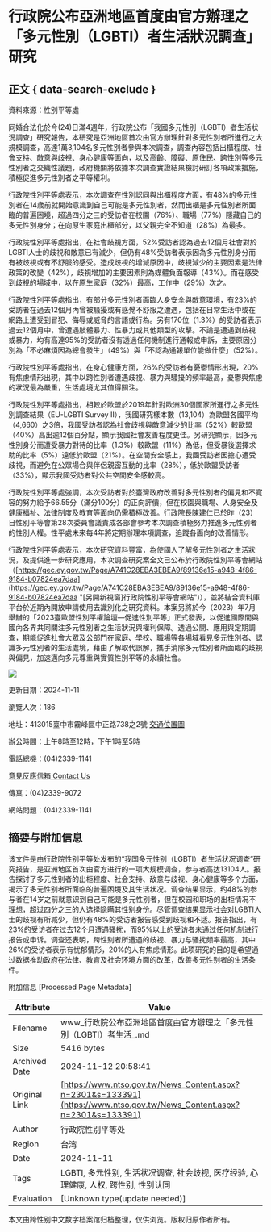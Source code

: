 # 行政院公布亞洲地區首度由官方辦理之「多元性別（LGBTI）者生活狀況調查」研究

## 正文 { data-search-exclude }


資料來源：性別平等處

同婚合法化於今(24)日滿4週年，行政院公布「我國多元性別（LGBTI）者生活狀況調查」研究報告，本研究是亞洲地區首次由官方辦理針對多元性別者所進行之大規模調查，高達1萬3,104名多元性別者參與本次調查，調查內容包括出櫃程度、社會支持、敵意與歧視、身心健康等面向，以及高齡、障礙、原住民、跨性別等多元性別者之交織性議題，政府機關將依據本次調查實證結果檢討研訂各項政策措施，積極促進多元性別者之平等權利。

行政院性別平等處表示，本次調查在性別認同與出櫃程度方面，有48%的多元性別者在14歲前就開始意識到自己可能是多元性別者，然而出櫃是多元性別者所面臨的普遍困境，超過四分之三的受訪者在校園（76%）、職場（77%）隱藏自己的多元性別身分；在向原生家庭出櫃部分，以父親完全不知道（28%）為最多。

行政院性別平等處指出，在社會歧視方面，52%受訪者認為過去12個月社會對於LGBTI人士的歧視和敵意已有減少，但仍有48%受訪者表示因為多元性別身分而有被歧視或有不舒服的感受。造成歧視的增減原因中，歧視減少的主要因素是法律政策的改變（42%），歧視增加的主要因素則為媒體負面報導（43%）。而在感受到歧視的場域中，以在原生家庭（32%）最高，工作中（29%）次之。

行政院性別平等處指出，有部分多元性別者面臨人身安全與敵意環境，有23%的受訪者在過去12個月內曾被騷擾或有感覺不舒服之遭遇，包括在日常生活中或在網路上遭受到冒犯、侮辱或威脅的言語或行為。另有170位（1.3%）的受訪者表示過去12個月中，曾遭遇肢體暴力、性暴力或其他類型的攻擊。不論是遭遇到歧視或暴力，均有高達95%的受訪者沒有透過任何機制進行通報或申訴，主要原因分別為「不必麻煩因為總會發生」（49%）與「不認為通報單位能做什麼」（52%）。

行政院性別平等處指出，在身心健康方面，26%的受訪者有憂鬱情形出現，20%有焦慮情形出現，其中以跨性別者遭遇歧視、暴力與騷擾的頻率最高，憂鬱與焦慮的狀況最為嚴重，生活處境尤其值得關注。

行政院性別平等處指出，相較於歐盟於2019年針對歐洲30個國家所進行之多元性別調查結果（EU-LGBTI Survey II），我國研究樣本數（13,104）為歐盟各國平均（4,660）之3倍，我國受訪者認為社會歧視與敵意減少的比率（52%）較歐盟（40%）高出逾12個百分點，顯示我國社會友善程度更佳。另研究顯示，因多元性別身分而遭受暴力對待的比率（1.3%）較歐盟（11%）為低，但受暴後選擇求助的比率（5%）遠低於歐盟（21%）。在空間安全感上，我國受訪者因擔心遭受歧視，而避免在公眾場合與伴侶親密互動的比率（28%），低於歐盟受訪者（33%），顯示我國受訪者對公共空間安全感較高。

行政院性別平等處強調，本次受訪者對於臺灣政府改善對多元性別者的偏見和不寬容的努力給予66.55分（滿分100分）的正向評價，但在校園與職場、人身安全及健康福祉、法律制度及教育等面向仍需積極改善。行政院長陳建仁已於昨（23）日性別平等會第28次委員會議責成各部會參考本次調查積極努力推進多元性別者的性別人權。性平處未來每4年將定期辦理本項調查，追蹤各面向的改善情形。

行政院性別平等處表示，本次研究資料豐富，為使國人了解多元性別者之生活狀況，及提供進一步研究應用，本次調查研究案全文已公布於行政院性別平等會網站（[https://gec.ey.gov.tw/Page/A741C28EBA3EBEA9/89136e15-a948-4f86-9184-b07824ea7daa](https://gec.ey.gov.tw/Page/A741C28EBA3EBEA9/89136e15-a948-4f86-9184-b07824ea7daa "[另開新視窗]行政院性別平等會網站")），並將結合資料庫平台於近期內開放申請使用去識別化之研究資料。本案另將於今（2023）年7月舉辦的「2023臺歐盟性別平權論壇—促進性別平等」正式發表，以促進國際間與國內各界共同關注多元性別者之生活狀況與權利保障。透過公開、應用與定期調查，期能促進社會大眾及公部門在家庭、學校、職場等各場域看見多元性別者、認識多元性別者的生活處境，藉由了解取代誤解，攜手消除多元性別者所面臨的歧視與偏見，加速邁向多元尊重與實質性別平等的永續社會。

![](https://file.moc.gov.tw/001/Upload/499/relpic/-1/499/2684cdcf-4b35-496e-a32b-fbbedf0def0e.jpg)

更新日期：2024-11-11

瀏覽人次：186

地址：413015臺中市霧峰區中正路738之2號 [交通位置圖](https://www.ntso.gov.tw/cp.aspx?n=2249 "[另開新視窗]交通位置圖")

辦公時間：上午8時至12時，下午1時至5時

電話總機：(04)2339-1141

[意見反應信箱 Contact Us](https://www.ntso.gov.tw/MessageRead.aspx?n=2305&sms=11663 "[另開新視窗]意見反應信箱")

傳真：(04)2339-9072

網站問題：(04)2339-1141

## 摘要与附加信息

<!-- tcd_abstract -->
该文件是由行政院性别平等处发布的“我国多元性别（LGBTI）者生活状况调查”研究报告，是亚洲地区首次由官方进行的一项大规模调查，参与者高达13104人。报告探讨了多元性别者的出柜程度、社会支持、敌意与歧视、身心健康等多个方面，揭示了多元性别者所面临的普遍困境及其生活状况。调查结果显示，约48%的参与者在14岁之前就意识到自己可能是多元性别者，但在校园和职场的出柜情况不理想，超过四分之三的人选择隐瞒其性别身份。尽管调查结果显示社会对LGBTI人士的歧视有所减少，但仍有48%的受访者报告感受到歧视和不适。报告指出，有23%的受访者在过去12个月遭遇骚扰，而95%以上的受访者未通过任何机制进行报告或申诉。调查还表明，跨性别者所遭遇的歧视、暴力与骚扰频率最高，其中26%的受访者表示有忧郁情形，20%的人有焦虑情形。此项研究的目的是希望通过数据推动政府在法律、教育及社会环境方面的改革，改善多元性别者的生活条件。
<!-- tcd_abstract_end -->

附加信息 [Processed Page Metadata]

| Attribute       | Value                                  |
|-----------------|----------------------------------------|
| Filename        | www_行政院公布亞洲地區首度由官方辦理之「多元性別（LGBTI）者生活_.md                             |
| Size            | 5416 bytes                           |
| Archived Date   | 2024-11-12 20:58:41                             |
| Original Link   | [https://www.ntso.gov.tw/News_Content.aspx?n=2301&s=133391](https://www.ntso.gov.tw/News_Content.aspx?n=2301&s=133391)                       |
| Author          | 行政院性别平等处                               |
| Region          | 台湾                               |
| Date            | 2024-11-11                                 |
| Tags            | LGBTI, 多元性别, 生活状况调查, 社会歧视, 医疗经验, 心理健康, 人权, 跨性别, 性别认同                                 |
| Evaluation            | [Unknown type(update needed)]                                 |
<!-- tcd_table_end -->

本文由跨性别中文数字档案馆归档整理，仅供浏览。版权归原作者所有。
